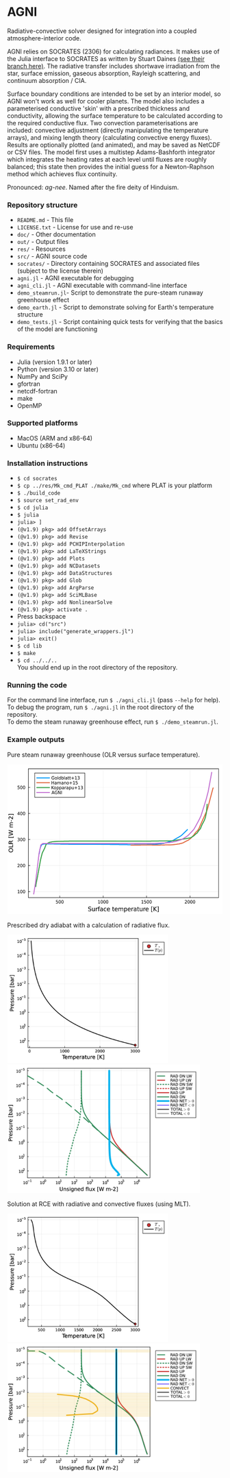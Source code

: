 # AGNI
Radiative-convective solver designed for integration into a coupled atmosphere-interior code.   

AGNI relies on SOCRATES (2306) for calculating radiances. It makes use of the Julia interface to SOCRATES as written by Stuart Daines [(see their branch here)](https://code.metoffice.gov.uk/trac/socrates/browser/main/branches/dev/stuartdaines/r1126_julia_interface). The radiative transfer includes shortwave irradiation from the star, surface emission, gaseous absorption, Rayleigh scattering, and continuum absorption / CIA.        

Surface boundary conditions are intended to be set by an interior model, so AGNI won't work as well for cooler planets. The model also includes a parameterised conductive 'skin' with a prescribed thickness and conductivity, allowing the surface temperature to be calculated according to the required conductive flux. Two convection parameterisations are included: convective adjustment (directly manipulating the temperature arrays), and mixing length theory (calculating convective energy fluxes). Results are optionally plotted (and animated), and may be saved as NetCDF or CSV files. The model first uses a multistep Adams-Bashforth integrator which integrates the heating rates at each level until fluxes are roughly balanced; this state then provides the initial guess for a Newton-Raphson method which achieves flux continuity.
    
Pronounced: *ag-nee*. Named after the fire deity of Hinduism.      

### Repository structure 
* `README.md`       - This file
* `LICENSE.txt`     - License for use and re-use
* `doc/`            - Other documentation
* `out/`            - Output files
* `res/`            - Resources
* `src/`            - AGNI source code
* `socrates/`       - Directory containing SOCRATES and associated files (subject to the license therein)
* `agni.jl`         - AGNI executable for debugging
* `agni_cli.jl`     - AGNI executable with command-line interface
* `demo_steamrun.jl`- Script to demonstrate the pure-steam runaway greenhouse effect
* `demo_earth.jl`   - Script to demonstrate solving for Earth's temperature structure
* `demo_tests.jl`   - Script containing quick tests for verifying that the basics of the model are functioning


### Requirements
* Julia (version 1.9.1 or later)
* Python (version 3.10 or later)
* NumPy and SciPy
* gfortran
* netcdf-fortran
* make
* OpenMP

### Supported platforms
* MacOS (ARM and x86-64)
* Ubuntu (x86-64)


### Installation instructions
- `$ cd socrates`
- `$ cp ../res/Mk_cmd_PLAT ./make/Mk_cmd` where PLAT is your platform
- `$ ./build_code`
- `$ source set_rad_env`
- `$ cd julia`
- `$ julia`
- `julia> ]`
- `(@v1.9) pkg> add OffsetArrays`
-  `(@v1.9) pkg> add Revise`
-  `(@v1.9) pkg> add PCHIPInterpolation`
-  `(@v1.9) pkg> add LaTeXStrings`
-  `(@v1.9) pkg> add Plots`
-  `(@v1.9) pkg> add NCDatasets`
-  `(@v1.9) pkg> add DataStructures`
-  `(@v1.9) pkg> add Glob`
-  `(@v1.9) pkg> add ArgParse`
-  `(@v1.9) pkg> add SciMLBase`
-  `(@v1.9) pkg> add NonlinearSolve`
-  `(@v1.9) pkg> activate .`
-  Press backspace
-  `julia> cd("src")`
-  `julia> include("generate_wrappers.jl")`
-  `julia> exit()`
-  `$ cd lib`
-  `$ make`
-  `$ cd ../../..`   
You should end up in the root directory of the repository.    

### Running the code
For the command line interface, run `$ ./agni_cli.jl` (pass `--help` for help).     
To debug the program, run `$ ./agni.jl` in the root directory of the repository.       
To demo the steam runaway greenhouse effect, run `$ ./demo_steamrun.jl`.     


### Example outputs
Pure steam runaway greenhouse (OLR versus surface temperature).
<p float="left">
  <img src="doc/example_runaway/curve.png" height="350" />
</p>

Prescribed dry adiabat with a calculation of radiative flux.
<p float="left">
  <img src="doc/example_nosolve/pt.jpg" height="300" />
  <img src="doc/example_nosolve/fl.jpg" height="300" /> 
</p>

Solution at RCE with radiative and convective fluxes (using MLT).
<p float="left">
  <img src="doc/example_withsolve/pt.jpg" height="300"/>
  <img src="doc/example_withsolve/fl.jpg" height="300" /> 
</p>
